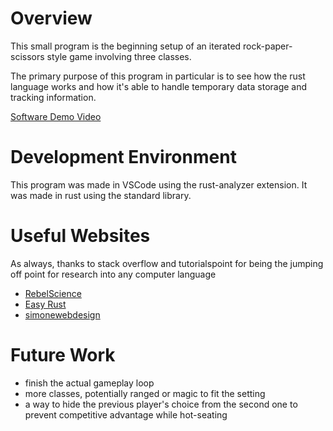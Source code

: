 # Overview

This small program is the beginning setup of an iterated rock-paper-scissors style game involving three classes. 

The primary purpose of this program in particular is to see how the rust language works and how it's able to handle temporary data storage 
and tracking information. 

[Software Demo Video](https://youtu.be/QdO7ZMCvGfM)

# Development Environment

This program was made in VSCode using the rust-analyzer extension. It was made in rust using the standard library. 

# Useful Websites

As always, thanks to stack overflow and tutorialspoint for being the jumping off point for research into any computer language 

- [RebelScience](https://rebelscience.club/category/from-python-to-rust/)
- [Easy Rust](https://dhghomon.github.io/easy_rust/)
- [simonewebdesign](https://simonewebdesign.it/rust-hashmap-insert-values-multiple-types/)

# Future Work

- finish the actual gameplay loop  
- more classes, potentially ranged or magic to fit the setting 
- a way to hide the previous player's choice from the second one to prevent competitive advantage while hot-seating 
